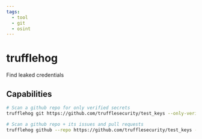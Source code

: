 ```yaml
---
tags:
  - tool
  - git
  - osint
---
```

# trufflehog

Find leaked credentials

## Capabilities

```bash
# Scan a github repo for only verified secrets
trufflehog git https://github.com/trufflesecurity/test_keys --only-verified

# Scan a github repo + its issues and pull requests
trufflehog github --repo https://github.com/trufflesecurity/test_keys --issue-comments --pr-comments
```
